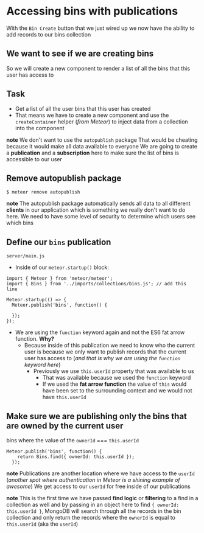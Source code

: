 # Accessing bins with publications
With the `Bin Create` button that we just wired up we now have the ability to add records to our bins collection

## We want to see if we are creating bins
So we will create a new component to render a list of all the bins that this user has access to

## Task
* Get a list of all the user bins that this user has created
* That means we have to create a new component and use the `createContainer` helper (_from Meteor_) to inject data from a collection into the component

**note** We don't want to use the `autopublish` package
That would be cheating because it would make all data available to everyone
We are going to create a **publication** and a **subscription** here to make sure the list of bins is accessible to our user

## Remove autopublish package
`$ meteor remove autopublish`

**note** The autopublish package automatically sends all data to all different **clients** in our application which is something we really don't want to do here. We need to have some level of security to determine which users see which bins

## Define our `bins` publication
`server/main.js`

* Inside of our `meteor.startup()` block:

```
import { Meteor } from 'meteor/meteor';
import { Bins } from '../imports/collections/bins.js'; // add this line

Meteor.startup(() => {
  Meteor.publish('bins', function() {

  });
});
```

* We are using the `function` keyword again and not the ES6 fat arrow function. **Why?**
    - Because inside of this publication we need to know who the current user is because we only want to publish records that the current user has access to (_and that is why we are using the `function` keyword here_)
        + Previously we use `this.userId` property that was available to us
            * That was available because we used the `function` keyword
            * If we used the **fat arrow function** the value of `this` would have been set to the surrounding context and we would not have `this.userId`

## Make sure we are publishing only the bins that are owned by the current user
bins where the value of the `ownerId` === `this.userId`

```
Meteor.publish('bins', function() {
    return Bins.find({ ownerId: this.userId });
  });
```

**note** Publications are another location where we have access to the `userId` (_another spot where authentication in Meteor is a shining example of awesome_) We get access to our `userId` for free inside of our publications

**note** This is the first time we have passed **find logic** or **filtering** to a find in a collection as well and by passing in an object here to find `{ ownerId: this.userId }`, MongoDB will search through all the records in the bin collection and only return the records where the `ownerId` is equal to `this.userId` (aka the `userId`)

